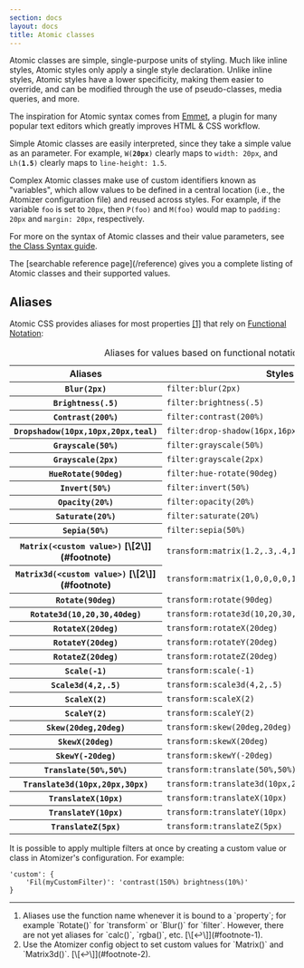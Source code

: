 ```yaml
---
section: docs
layout: docs
title: Atomic classes
---
```


Atomic classes are simple, single-purpose units of styling.  Much like inline styles, Atomic styles only apply a single style declaration.  Unlike inline styles, Atomic styles have a lower specificity, making them easier to override, and can be modified through the use of pseudo-classes, media queries, and more.  

The inspiration for Atomic syntax comes from [Emmet](http://emmet.io/), a plugin for many popular text editors which greatly improves HTML & CSS workflow.

Simple Atomic classes are easily interpreted, since they take a simple value as an parameter.  For example, <code>W(<b class="hljs-string">20px</b>)</code> clearly maps to `width: 20px`, and <code>Lh(<b class="hljs-string">1.5</b>)</code> clearly maps to `line-height: 1.5`.

Complex Atomic classes make use of custom identifiers known as "variables", which allow values to be defined in a central location (i.e., the Atomizer configuration file) and reused across styles.  For example, if the variable `foo` is set to `20px`, then `P(foo)` and `M(foo)` would map to `padding: 20px` and `margin: 20px`, respectively.

For more on the syntax of Atomic classes and their value parameters, see [the Class Syntax guide](/guides/syntax.html).

<div class="noteBox info">The [searchable reference page](/reference) gives you a complete listing of Atomic classes and their supported values.</div>

## Aliases

Atomic CSS provides aliases for most properties [\[1\]](#footnote)<a id="footnote-1" class="D(ib)"></a> that rely on [Functional Notation](http://www.w3.org/TR/css3-values/#functional-notation):

<table class="Ta(start) W(100%)">
    <caption class="Hidden">Aliases for values based on functional notation</caption>
    <thead>
        <tr>
            <th scope="col" class="P(10px)">Aliases</th>
            <th scope="col" class="P(10px)">Styles</th>
        </tr>
    </thead>
    <tbody>
        <tr class="BdT Bdc(#0280ae.3)">
            <th scope="row" class="Va(t) Whs(nw) P(10px)"><code>Blur(<b class="hljs-string">2px</b>)</code></th>
            <td class="Va(t) P(10px)"><code>filter:blur(2px)</code></td>
        </tr>
        <tr class="BdT Bdc(#0280ae.3)">
            <th scope="row" class="Va(t) Whs(nw) P(10px)"><code>Brightness(<b class="hljs-string">.5</b>)</code></th>
            <td class="Va(t) P(10px)"><code>filter:brightness(.5)</code></td>
        </tr>
        <tr class="BdT Bdc(#0280ae.3)">
            <th scope="row" class="Va(t) Whs(nw) P(10px)"><code>Contrast(<b class="hljs-string">200%</b>)</code></th>
            <td class="Va(t) P(10px)"><code>filter:contrast(200%)</code></td>
        </tr>
        <tr class="BdT Bdc(#0280ae.3)">
            <th scope="row" class="Va(t) Whs(nw) P(10px)"><code>Dropshadow(<b class="hljs-string">10px,10px,20px,teal</b>)</code></th>
            <td class="Va(t) P(10px)"><code>filter:drop-shadow(16px,16px,20px,teal)</code></td>
        </tr>
        <tr class="BdT Bdc(#0280ae.3)">
            <th scope="row" class="Va(t) Whs(nw) P(10px)"><code>Grayscale(<b class="hljs-string">50%</b>)</code></th>
            <td class="Va(t) P(10px)"><code>filter:grayscale(50%)</code></td>
        </tr>
        <tr class="BdT Bdc(#0280ae.3)">
            <th scope="row" class="Va(t) Whs(nw) P(10px)"><code>Grayscale(<b class="hljs-string">2px</b>)</code></th>
            <td class="Va(t) P(10px)"><code>filter:grayscale(2px)</code></td>
        </tr>
        <tr class="BdT Bdc(#0280ae.3)">
            <th scope="row" class="Va(t) Whs(nw) P(10px)"><code>HueRotate(<b class="hljs-string">90deg</b>)</code></th>
            <td class="Va(t) P(10px)"><code>filter:hue-rotate(90deg)</code></td>
        </tr>
        <tr class="BdT Bdc(#0280ae.3)">
            <th scope="row" class="Va(t) Whs(nw) P(10px)"><code>Invert(<b class="hljs-string">50%</b>)</code></th>
            <td class="Va(t) P(10px)"><code>filter:invert(50%)</code></td>
        </tr>
        <tr class="BdT Bdc(#0280ae.3)">
            <th scope="row" class="Va(t) Whs(nw) P(10px)"><code>Opacity(<b class="hljs-string">20%</b>)</code></th>
            <td class="Va(t) P(10px)"><code>filter:opacity(20%)</code></td>
        </tr>
        <tr class="BdT Bdc(#0280ae.3)">
            <th scope="row" class="Va(t) Whs(nw) P(10px)"><code>Saturate(<b class="hljs-string">20%</b>)</code></th>
            <td class="Va(t) P(10px)"><code>filter:saturate(20%)</code></td>
        </tr>
        <tr class="BdT Bdc(#0280ae.3)">
            <th scope="row" class="Va(t) Whs(nw) P(10px)"><code>Sepia(<b class="hljs-string">50%</b>)</code></th>
            <td class="Va(t) P(10px)"><code>filter:sepia(50%)</code></td>
        </tr>
        <tr class="BdT Bdc(#0280ae.3)">
            <th scope="row" class="Va(t) Whs(nw) P(10px)"><code>Matrix(<b class="hljs-string">&lt;custom value></b>)</code> <b class="Fw(n)">[\[2\]](#footnote)<a id="footnote-2" class="D(ib)"></a></b></th>
            <td class="Va(t) P(10px)"><code>transform:matrix(1.2,.3,.4,1.5,40,10)</code></td>
        </tr>
        <tr class="BdT Bdc(#0280ae.3)">
            <th scope="row" class="Va(t) Whs(nw) P(10px)"><code>Matrix3d(<b class="hljs-string">&lt;custom value></b>)</code> <b class="Fw(n)">[\[2\]](#footnote)<a id="footnote-3" class="D(ib)"></a></b></th>
            <td class="Va(t) P(10px)"><code>transform:matrix(1,0,0,0,0,1,0,0,0,0,1,0,0,0,0,1)</code></td>
        </tr>
        <tr class="BdT Bdc(#0280ae.3)">
            <th scope="row" class="Va(t) Whs(nw) P(10px)"><code>Rotate(<b class="hljs-string">90deg</b>)</code></th>
            <td class="Va(t) P(10px)"><code>transform:rotate(90deg)</code></td>
        </tr>
        <tr class="BdT Bdc(#0280ae.3)">
            <th scope="row" class="Va(t) Whs(nw) P(10px)"><code>Rotate3d(<b class="hljs-string">10,20,30,40deg</b>)</code></th>
            <td class="Va(t) P(10px)"><code>transform:rotate3d(10,20,30,40deg)</code></td>
        </tr>
        <tr class="BdT Bdc(#0280ae.3)">
            <th scope="row" class="Va(t) Whs(nw) P(10px)"><code>RotateX(<b class="hljs-string">20deg</b>)</code></th>
            <td class="Va(t) P(10px)"><code>transform:rotateX(20deg)</code></td>
        </tr>
        <tr class="BdT Bdc(#0280ae.3)">
            <th scope="row" class="Va(t) Whs(nw) P(10px)"><code>RotateY(<b class="hljs-string">20deg</b>)</code></th>
            <td class="Va(t) P(10px)"><code>transform:rotateY(20deg)</code></td>
        </tr>
        <tr class="BdT Bdc(#0280ae.3)">
            <th scope="row" class="Va(t) Whs(nw) P(10px)"><code>RotateZ(<b class="hljs-string">20deg</b>)</code></th>
            <td class="Va(t) P(10px)"><code>transform:rotateZ(20deg)</code></td>
        </tr>
        <tr class="BdT Bdc(#0280ae.3)">
            <th scope="row" class="Va(t) Whs(nw) P(10px)"><code>Scale(<b class="hljs-string">-1</b>)</code></th>
            <td class="Va(t) P(10px)"><code>transform:scale(-1)</code></td>
        </tr>
        <tr class="BdT Bdc(#0280ae.3)">
            <th scope="row" class="Va(t) Whs(nw) P(10px)"><code>Scale3d(<b class="hljs-string">4,2,.5</b>)</code></th>
            <td class="Va(t) P(10px)"><code>transform:scale3d(4,2,.5)</code></td>
        </tr>
        <tr class="BdT Bdc(#0280ae.3)">
            <th scope="row" class="Va(t) Whs(nw) P(10px)"><code>ScaleX(<b class="hljs-string">2</b>)</code></th>
            <td class="Va(t) P(10px)"><code>transform:scaleX(2)</code></td>
        </tr>
        <tr class="BdT Bdc(#0280ae.3)">
            <th scope="row" class="Va(t) Whs(nw) P(10px)"><code>ScaleY(<b class="hljs-string">2</b>)</code></th>
            <td class="Va(t) P(10px)"><code>transform:scaleY(2)</code></td>
        </tr>
        <tr class="BdT Bdc(#0280ae.3)">
            <th scope="row" class="Va(t) Whs(nw) P(10px)"><code>Skew(<b class="hljs-string">20deg,20deg</b>)</code></th>
            <td class="Va(t) P(10px)"><code>transform:skew(20deg,20deg)</code></td>
        </tr>
        <tr class="BdT Bdc(#0280ae.3)">
            <th scope="row" class="Va(t) Whs(nw) P(10px)"><code>SkewX(<b class="hljs-string">20deg</b>)</code></th>
            <td class="Va(t) P(10px)"><code>transform:skewX(20deg)</code></td>
        </tr>
        <tr class="BdT Bdc(#0280ae.3)">
            <th scope="row" class="Va(t) Whs(nw) P(10px)"><code>SkewY(<b class="hljs-string">-20deg</b>)</code></th>
            <td class="Va(t) P(10px)"><code>transform:skewY(-20deg)</code></td>
        </tr>
        <tr class="BdT Bdc(#0280ae.3)">
            <th scope="row" class="Va(t) Whs(nw) P(10px)"><code>Translate(<b class="hljs-string">50%,50%</b>)</code></th>
            <td class="Va(t) P(10px)"><code>transform:translate(50%,50%)</code></td>
        </tr>
        <tr class="BdT Bdc(#0280ae.3)">
            <th scope="row" class="Va(t) Whs(nw) P(10px)"><code>Translate3d(<b class="hljs-string">10px,20px,30px</b>)</code></th>
            <td class="Va(t) P(10px)"><code>transform:translate3d(10px,20px,30px)</code></td>
        </tr>
        <tr class="BdT Bdc(#0280ae.3)">
            <th scope="row" class="Va(t) Whs(nw) P(10px)"><code>TranslateX(<b class="hljs-string">10px</b>)</code></th>
            <td class="Va(t) P(10px)"><code>transform:translateX(10px)</code></td>
        </tr>
        <tr class="BdT Bdc(#0280ae.3)">
            <th scope="row" class="Va(t) Whs(nw) P(10px)"><code>TranslateY(<b class="hljs-string">10px</b>)</code></th>
            <td class="Va(t) P(10px)"><code>transform:translateY(10px)</code></td>
        </tr>
        <tr class="BdT Bdc(#0280ae.3)">
            <th scope="row" class="Va(t) Whs(nw) P(10px)"><code>TranslateZ(<b class="hljs-string">5px</b>)</code></th>
            <td class="Va(t) P(10px)"><code>transform:translateZ(5px)</code></td>
        </tr>
    </tbody>
</table>

<div class="noteBox info">It is possible to apply multiple filters at once by creating a custom value or class in Atomizer's configuration.  For example:

<pre class="Fs(n)"><code class="lang-javascript"><span class="hljs-string">'custom'</span>: {
    <span class="hljs-string">'Fil(myCustomFilter)'</span>: 'contrast(150%) brightness(10%)'
}
</code></pre>
</div>

<hr class="Mt(50px)">

<ol id="footnote" class="ol-list">
    <li>Aliases use the function name whenever it is bound to a `property`; for example `Rotate()` for `transform` or `Blur()` for `filter`. However, there are not yet aliases for `calc()`, `rgba()`, etc. [\[↩\]](#footnote-1).</li>
    <li>Use the Atomizer config object to set custom values for `Matrix()` and `Matrix3d()`. [\[↩\]](#footnote-2).</li>
</ol>
